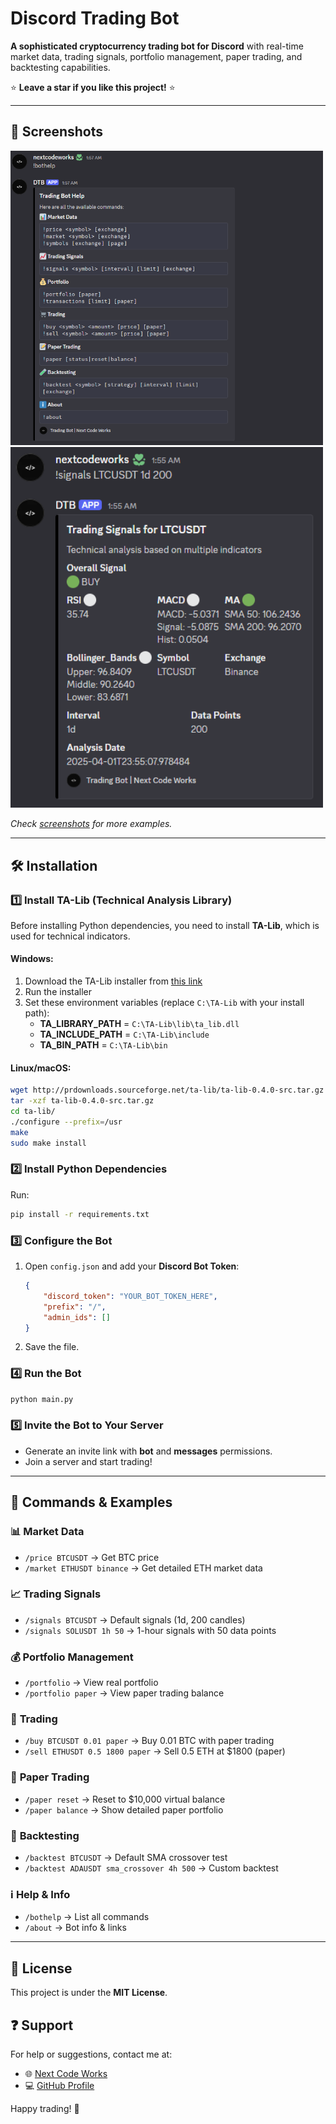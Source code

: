 # Discord Trading Bot  

**A sophisticated cryptocurrency trading bot for Discord** with real-time market data, trading signals, portfolio management, paper trading, and backtesting capabilities.  

⭐ **Leave a star if you like this project!** ⭐  

---

## 📸 Screenshots  

<a href="screenshots/!bothelp.png">
  <img src="screenshots/!bothelp.png" width="500" />
</a>

<a href="screenshots/!signals.png">
  <img src="screenshots/!signals.png" width="500" />
</a>

*Check [screenshots](screenshots/) for more examples.*  

---

## 🛠 Installation  

### 1️⃣ Install TA-Lib (Technical Analysis Library)  
Before installing Python dependencies, you need to install **TA-Lib**, which is used for technical indicators.  

#### **Windows:**  
1. Download the TA-Lib installer from [this link](https://www.lfd.uci.edu/~gohlke/pythonlibs/#ta-lib)  
2. Run the installer  
3. Set these environment variables (replace `C:\TA-Lib` with your install path):  
   - **TA_LIBRARY_PATH** = `C:\TA-Lib\lib\ta_lib.dll`  
   - **TA_INCLUDE_PATH** = `C:\TA-Lib\include`  
   - **TA_BIN_PATH** = `C:\TA-Lib\bin`  

#### **Linux/macOS:**  
```bash
wget http://prdownloads.sourceforge.net/ta-lib/ta-lib-0.4.0-src.tar.gz
tar -xzf ta-lib-0.4.0-src.tar.gz
cd ta-lib/
./configure --prefix=/usr
make
sudo make install
```

### 2️⃣ Install Python Dependencies  
Run:  
```bash
pip install -r requirements.txt
```

### 3️⃣ Configure the Bot  
1. Open `config.json` and add your **Discord Bot Token**:  
   ```json
   {
       "discord_token": "YOUR_BOT_TOKEN_HERE",
       "prefix": "/",
       "admin_ids": []
   }
   ```
2. Save the file.  

### 4️⃣ Run the Bot  
```bash
python main.py
```

### 5️⃣ Invite the Bot to Your Server  
- Generate an invite link with **bot** and **messages** permissions.  
- Join a server and start trading!  

---

## 📜 Commands & Examples  

### 📊 **Market Data**  
- `/price BTCUSDT` → Get BTC price  
- `/market ETHUSDT binance` → Get detailed ETH market data  

### 📈 **Trading Signals**  
- `/signals BTCUSDT` → Default signals (1d, 200 candles)  
- `/signals SOLUSDT 1h 50` → 1-hour signals with 50 data points  

### 💰 **Portfolio Management**  
- `/portfolio` → View real portfolio  
- `/portfolio paper` → View paper trading balance  

### 🛒 **Trading**  
- `/buy BTCUSDT 0.01 paper` → Buy 0.01 BTC with paper trading  
- `/sell ETHUSDT 0.5 1800 paper` → Sell 0.5 ETH at $1800 (paper)  

### 📝 **Paper Trading**  
- `/paper reset` → Reset to $10,000 virtual balance  
- `/paper balance` → Show detailed paper portfolio  

### 🧪 **Backtesting**  
- `/backtest BTCUSDT` → Default SMA crossover test  
- `/backtest ADAUSDT sma_crossover 4h 500` → Custom backtest  

### ℹ️ **Help & Info**  
- `/bothelp` → List all commands  
- `/about` → Bot info & links  

---

## 📜 License  
This project is under the **MIT License**.  

## ❓ Support  
For help or suggestions, contact me at:  
- 🌐 [Next Code Works](https://nextcodeworks.github.io/)  
- 💻 [GitHub Profile](https://github.com/nextcodeworks)  

Happy trading! 🚀

